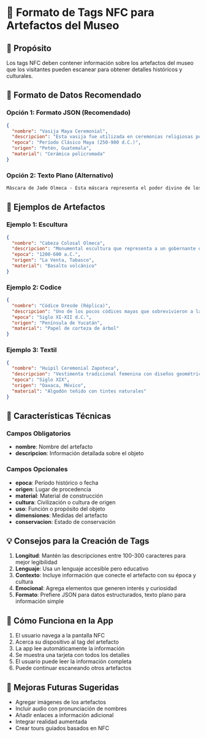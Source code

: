 # 📱 Formato de Tags NFC para Artefactos del Museo

## 🎯 Propósito

Los tags NFC deben contener información sobre los artefactos del museo que los visitantes pueden escanear para obtener detalles históricos y culturales.

## 📝 Formato de Datos Recomendado

### Opción 1: Formato JSON (Recomendado)

```json
{
  "nombre": "Vasija Maya Ceremonial",
  "descripcion": "Esta vasija fue utilizada en ceremonias religiosas por los antiguos mayas. Sus intrincados diseños representan deidades y símbolos sagrados que conectaban el mundo terrenal con el espiritual.",
  "epoca": "Período Clásico Maya (250-900 d.C.)",
  "origen": "Petén, Guatemala",
  "material": "Cerámica policromada"
}
```

### Opción 2: Texto Plano (Alternativo)

```txt
Máscara de Jade Olmeca - Esta máscara representa el poder divino de los gobernantes olmecas. Fue tallada en jade verde, piedra considerada más valiosa que el oro para las civilizaciones mesoamericanas.
```

## 🏺 Ejemplos de Artefactos

### Ejemplo 1: Escultura

```json
{
  "nombre": "Cabeza Colosal Olmeca",
  "descripcion": "Monumental escultura que representa a un gobernante olmeca. Estas cabezas demuestran el avanzado conocimiento artístico y técnico de la civilización olmeca, considerada la 'cultura madre' de Mesoamérica.",
  "epoca": "1200-600 a.C.",
  "origen": "La Venta, Tabasco",
  "material": "Basalto volcánico"
}
```

### Ejemplo 2: Codice

```json
{
  "nombre": "Códice Dresde (Réplica)",
  "descripcion": "Uno de los pocos códices mayas que sobrevivieron a la conquista española. Contiene conocimientos astronómicos, matemáticos y rituales de extraordinaria precisión.",
  "epoca": "Siglo XI-XII d.C.",
  "origen": "Península de Yucatán",
  "material": "Papel de corteza de árbol"
}
```

### Ejemplo 3: Textil

```json
{
  "nombre": "Huipil Ceremonial Zapoteca",
  "descripcion": "Vestimenta tradicional femenina con diseños geométricos que representan elementos de la naturaleza y cosmovisión zapoteca. Cada patrón tiene un significado específico transmitido de generación en generación.",
  "epoca": "Siglo XIX",
  "origen": "Oaxaca, México",
  "material": "Algodón teñido con tintes naturales"
}
```

## 🔧 Características Técnicas

### Campos Obligatorios

- **nombre**: Nombre del artefacto
- **descripcion**: Información detallada sobre el objeto

### Campos Opcionales

- **epoca**: Período histórico o fecha
- **origen**: Lugar de procedencia
- **material**: Material de construcción
- **cultura**: Civilización o cultura de origen
- **uso**: Función o propósito del objeto
- **dimensiones**: Medidas del artefacto
- **conservacion**: Estado de conservación

## 💡 Consejos para la Creación de Tags

1. **Longitud**: Mantén las descripciones entre 100-300 caracteres para mejor legibilidad
2. **Lenguaje**: Usa un lenguaje accesible pero educativo
3. **Contexto**: Incluye información que conecte el artefacto con su época y cultura
4. **Emocional**: Agrega elementos que generen interés y curiosidad
5. **Formato**: Prefiere JSON para datos estructurados, texto plano para información simple

## 📲 Cómo Funciona en la App

1. El usuario navega a la pantalla NFC
2. Acerca su dispositivo al tag del artefacto
3. La app lee automáticamente la información
4. Se muestra una tarjeta con todos los detalles
5. El usuario puede leer la información completa
6. Puede continuar escaneando otros artefactos

## 🎨 Mejoras Futuras Sugeridas

- Agregar imágenes de los artefactos
- Incluir audio con pronunciación de nombres
- Añadir enlaces a información adicional
- Integrar realidad aumentada
- Crear tours guiados basados en NFC

